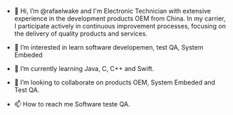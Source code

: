 - 👋 Hi, I’m @rafaelwake and I'm Electronic Technician with extensive experience in the development products OEM from China. 
In my carrier, I participate actively in continuous improvement processes, focusing on the delivery of quality products and services.

- 👀 I’m interested in learn software developemen, test QA, System Embeded
- 🌱 I’m currently learning Java, C, C++ and Swift.
- 💞️ I’m looking to collaborate on products OEM, System Embeded and Test QA.
- 📫 How to reach me Software teste QA.


<!---
rafaelwake/rafaelwake is a ✨ special ✨ repository because its `README.md` (this file) appears on your GitHub profile.
You can click the Preview link to take a look at your changes.
--->
